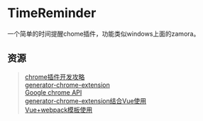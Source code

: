# TimeReminder
一个简单的时间提醒chome插件，功能类似windows上面的zamora。

## 资源
> [chrome插件开发攻略](https://www.cnblogs.com/liuxianan/p/chrome-plugin-develop.html)  
> [generator-chrome-extension](https://github.com/yeoman/generator-chrome-extension)  
> [Google chrome API](https://developer.chrome.com/extensions/api_index#stable_apis)  
> [generator-chrome-extension结合Vue使用](https://blog.damirmiladinov.com/vuejs/building-chrome-extension-with-vue.html#.WzecVtgzaUs)  
> [Vue+webpack模板使用](https://github.com/ALiangLiang/vue-webpack-chrome-extension-template)